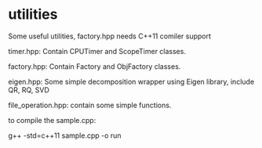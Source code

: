 utilities
=========

Some useful utilities, factory.hpp needs C++11 comiler support

timer.hpp: Contain CPUTimer and ScopeTimer classes.

factory.hpp: Contain Factory and ObjFactory classes.

eigen.hpp: Some simple decomposition wrapper using Eigen library, include QR, RQ, SVD

file_operation.hpp: contain some simple functions. 

to compile the sample.cpp:

g++ -std=c++11 sample.cpp -o run